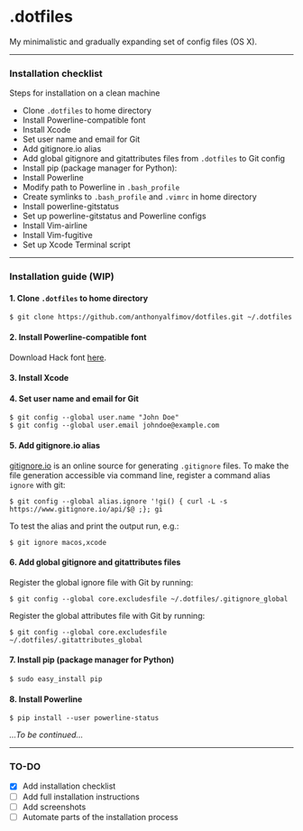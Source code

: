 # .dotfiles

My minimalistic and gradually expanding set of config files (OS X).

---

### Installation checklist
Steps for installation on a clean machine

- Clone `.dotfiles` to home directory
- Install Powerline-compatible font
- Install Xcode
- Set user name and email for Git
- Add gitignore.io alias
- Add global gitignore and gitattributes files from `.dotfiles` to Git config
- Install pip (package manager for Python):
- Install Powerline
- Modify path to Powerline in `.bash_profile`
- Create symlinks to `.bash_profile` and `.vimrc` in home directory
- Install powerline-gitstatus
- Set up powerline-gitstatus and Powerline configs
- Install Vim-airline
- Install Vim-fugitive
- Set up Xcode Terminal script

---

### Installation guide (WIP)

#### 1. Clone `.dotfiles` to home directory
```
$ git clone https://github.com/anthonyalfimov/dotfiles.git ~/.dotfiles
```

#### 2. Install Powerline-compatible font
Download Hack font [here](https://sourcefoundry.org/hack/).

#### 3. Install Xcode

#### 4. Set user name and email for Git
```
$ git config --global user.name "John Doe"
$ git config --global user.email johndoe@example.com
```

#### 5. Add gitignore.io alias
[gitignore.io](https://www.gitignore.io) is an online source for generating `.gitignore` files.
To make the file generation accessible via command line, register a command alias `ignore` with git:
```
$ git config --global alias.ignore '!gi() { curl -L -s https://www.gitignore.io/api/$@ ;}; gi
```
To test the alias and print the output run, e.g.:
```
$ git ignore macos,xcode
```

#### 6. Add global gitignore and gitattributes files
Register the global ignore file with Git by running:
```
$ git config --global core.excludesfile ~/.dotfiles/.gitignore_global
```
Register the global attributes file with Git by running:
```
$ git config --global core.excludesfile ~/.dotfiles/.gitattributes_global
```

#### 7. Install pip (package manager for Python)
```
$ sudo easy_install pip
```

#### 8. Install Powerline
```
$ pip install --user powerline-status
```

*...To be continued...*

---

### TO-DO
- [x] Add installation checklist
- [ ] Add full installation instructions
- [ ] Add screenshots
- [ ] Automate parts of the installation process
